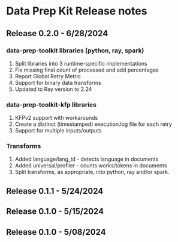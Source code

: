 # Data Prep Kit Release notes

## Release 0.2.0 - 6/28/2024

### data-prep-toolkit libraries (python, ray, spark) 

1. Split libraries into 3 runtime-specific implementations
1. Fix missing final count of processed and add percentages
1. Report Global Retry Metric 
1. Support for binary data transforms
1. Updated to Ray version to 2.24

### data-prep-toolkit-kfp libraries 

1. KFPv2 support with workarounds
1. Create a distinct (timestamped) execution.log file for each retry
1. Support for multiple inputs/outputs

### Transforms

1. Added language/lang_id - detects language in documents
1. Added universal/profiler - counts works/tokens in documents
1. Split transforms, as appropriate, into python, ray and/or spark.

## Release 0.1.1 - 5/24/2024

## Release 0.1.0 - 5/15/2024

## Release 0.1.0 - 5/08/2024

